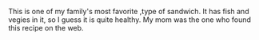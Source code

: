 This is one of my family's most favorite ,type of sandwich.
It has fish and vegies in it, so I guess it is quite healthy.
My mom was the one who found this recipe on the web.